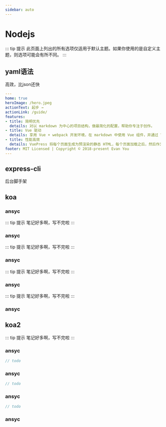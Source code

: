 ```yaml
---
sidebar: auto
---
```


# Nodejs

::: tip 提示
此页面上列出的所有选项仅适用于默认主题。如果你使用的是自定义主题，则选项可能会有所不同。
:::

## yaml语法
高效，比json还快

``` yaml
---
home: true
heroImage: /hero.jpeg
actionText: 起步 →
actionLink: /guide/
features:
- title: 简明优先
  details: 对以 markdown 为中心的项目结构，做最简化的配置，帮助你专注于创作。
- title: Vue 驱动
  details: 享用 Vue + webpack 开发环境，在 markdown 中使用 Vue 组件，并通过 Vue 开发自定义主题。
- title: 性能高效
  details: VuePress 将每个页面生成为预渲染的静态 HTML，每个页面加载之后，然后作为单页面应用程序(SPA)运行。
footer: MIT Licensed | Copyright © 2018-present Evan You
---
```
## express-cli
后台脚手架


## koa
### ansyc
::: tip 提示
笔记好多啊，写不完啦
:::
### ansyc
::: tip 提示
笔记好多啊，写不完啦
:::
### ansyc
::: tip 提示
笔记好多啊，写不完啦
:::
### ansyc
::: tip 提示
笔记好多啊，写不完啦
:::
### ansyc

## koa2
::: tip 提示
笔记好多啊，写不完啦
:::
### ansyc

``` js
// todo

```
### ansyc

``` js
// todo

```
### ansyc

``` js
// todo

```
### ansyc




